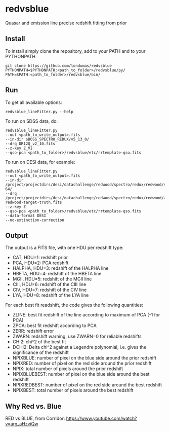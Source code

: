 # redvsblue
Quasar and emission line precise redshift fitting from prior

## Install
To install simply clone the repository, add to your PATH and
to your PYTHONPATH
```
git clone https://github.com/londumas/redvsblue
PYTHONPATH=$PYTHONPATH:<path_to_folder>/redvsblue/py/
PATH=$PATH:<path_to_folder>/redvsblue/bin/
```

## Run

To get all available options:
```
redvsblue_lineFitter.py --help
```

To run on SDSS data, do:
```
redvsblue_lineFitter.py
--out <path_to_write_output>.fits
--in-dir $BOSS_SPECTRO_REDUX/v5_13_0/
--drq DR12Q_v2_10.fits
--z-key Z_VI
--qso-pca <path_to_folder>/redvsblue/etc/rrtemplate-qso.fits
```

To run on DESI data, for example:

```
redvsblue_lineFitter.py
--out <path_to_write_output>.fits
--in-dir /project/projectdirs/desi/datachallenge/redwood/spectro/redux/redwood/spectra-64/
--drq /project/projectdirs/desi/datachallenge/redwood/spectro/redux/redwood/zcatalog-redwood-target-truth.fits
--z-key Z
--qso-pca <path_to_folder>/redvsblue/etc/rrtemplate-qso.fits
--data-format DESI
--no-extinction-correction
```

## Output

The output is a FITS file, with one HDU per redshift type:
 - CAT, HDU=1: redshift prior
 - PCA, HDU=2: PCA redshift
 - HALPHA, HDU=3: redshift of the HALPHA line
 - HBETA, HDU=4: redshift of the HBETA line
 - MGII, HDU=5: redshift of the MGII line
 - CIII, HDU=6: redshift of the CIII line
 - CIV, HDU=7: redshift of the CIV line
 - LYA, HDU=8: redshift of the LYA line

For each best fit readshift, the code gives the following quantities:
 - ZLINE: best fit redshift of the line according to maximum of PCA (-1 for PCA)
 - ZPCA: best fit redshift according to PCA
 - ZERR: redshift error
 - ZWARN: redshift warning, use ZWARN=0 for reliable redshifts
 - CHI2: chi^2 of the best fit
 - DCHI2: Delta chi^2 against a Legendre polynomial, i.e. gives
    the significance of the redshift
 - NPIXBLUE: number of pixel on the blue side around the prior redshift
 - NPIXRED: number of pixel on the red side around the prior redshift
 - NPIX: total number of pixels around the prior redshift
 - NPIXBLUEBEST: number of pixel on the blue side around the best redshift
 - NPIXREDBEST: number of pixel on the red side around the best redshift
 - NPIXBEST: total number of pixels around the best redshift

## Why Red vs. Blue
RED vs BLUE, from Corridor: <https://www.youtube.com/watch?v=arg_aHzviQw>
